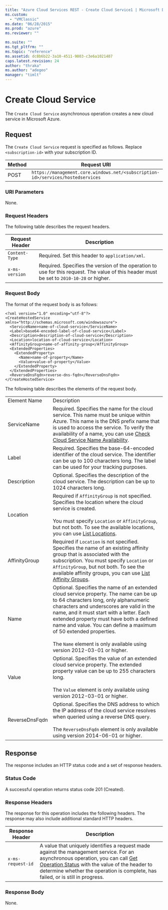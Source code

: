 ```yaml
---
title: "Azure Cloud Services REST - Create Cloud Service1 | Microsoft Docs"
ms.custom: 
  - "VMClassic"
ms.date: "06/28/2015"
ms.prod: "azure"
ms.reviewer: ""

ms.suite: ""
ms.tgt_pltfrm: ""
ms.topic: "reference"
ms.assetid: dc8b6b22-3a10-4511-9803-c3e6a1021407
caps.latest.revision: 24
author: "thraka"
ms.author: "adegeo"
manager: "timlt"
---
```

# Create Cloud Service
The `Create Cloud Service` asynchronous operation creates a new cloud service in Microsoft Azure.  
  
## Request  
 The `Create Cloud Service` request is specified as follows. Replace `<subscription-id>` with your subscription ID.  
  
|Method|Request URI|  
|------------|-----------------|  
|POST|`https://management.core.windows.net/<subscription-id>/services/hostedservices`|  
  
### URI Parameters  
 None.  
  
### Request Headers  
 The following table describes the request headers.  
  
|Request Header|Description|  
|--------------------|-----------------|  
|`Content-Type`|Required. Set this header to `application/xml`.|  
|`x-ms-version`|Required. Specifies the version of the operation to use for this request. The value of this header must be set to `2010-10-28` or higher.|  
  
### Request Body  
 The format of the request body is as follows:  
  
```  
<?xml version="1.0" encoding="utf-8"?>  
<CreateHostedService xmlns="http://schemas.microsoft.com/windowsazure">  
  <ServiceName>name-of-cloud-service</ServiceName>  
  <Label>base64-encoded-label-of-cloud-service</Label>  
  <Description>description-of-cloud-service</Description>  
  <Location>location-of-cloud-service</Location>  
  <AffinityGroup>name-of-affinity-group</AffinityGroup>  
  <ExtendedProperties>  
    <ExtendedProperty>  
      <Name>name-of-property</Name>  
      <Value>value-of-property</Value>  
    </ExtendedProperty>  
  </ExtendedProperties>  
  <ReverseDnsFqdn>reverse-dns-fqdn</ReverseDnsFqdn>  
</CreateHostedService>  
```  
  
 The following table describes the elements of the request body.  
  
|||  
|-|-|  
|Element Name|Description|  
|ServiceName|Required. Specifies the name for the cloud service. This name must be unique within Azure. This name is the DNS prefix name that is used to access the service. To verify the availability of a name, you can use [Check Cloud Service Name Availability](rest-check-cloud-service-name-availability.md).|  
|Label|Required. Specifies the base-64-encoded identifier of the cloud service. The identifier can be up to 100 characters long. The label can be used for your tracking purposes.|  
|Description|Optional. Specifies the description of the cloud service. The description can be up to 1024 characters long.|  
|Location|Required if `AffinityGroup` is not specified. Specifies the location where the cloud service is created.<br /><br /> You must specify `Location` or `AffinityGroup`, but not both. To see the available locations, you can use [List Locations](http://msdn.microsoft.com/library/azure/954b5c9f-e9ae-434f-8c13-11cd74c5d1a1).|  
|AffinityGroup|Required if `Location` is not specified. Specifies the name of an existing affinity group that is associated with the subscription. You must specify `Location` or `AffinityGroup`, but not both. To see the available affinity groups, you can use [List Affinity Groups](http://msdn.microsoft.com/library/azure/e2af3475-b0d0-407c-8252-6af8d1e22215).|  
|Name|Optional. Specifies the name of an extended cloud service property. The name can be up to 64 characters long, only alphanumeric characters and underscores are valid in the name, and it must start with a letter. Each extended property must have both a defined name and value. You can define a maximum of 50 extended properties.<br /><br /> The `Name` element is only available using version 2012-03-01 or higher.|  
|Value|Optional. Specifies the value of an extended cloud service property. The extended property value can be up to 255 characters long.<br /><br /> The `Value` element is only available using version 2012-03-01 or higher.|  
|ReverseDnsFqdn|Optional. Specifies the DNS address to which the IP address of the cloud service resolves when queried using a reverse DNS query.<br /><br /> The `ReverseDnsFqdn` element is only available using version 2014-06-01 or higher.|  
  
## Response  
 The response includes an HTTP status code and a set of response headers.  
  
### Status Code  
 A successful operation returns status code 201 (Created).  
  
### Response Headers  
 The response for this operation includes the following headers. The response may also include additional standard HTTP headers.  
  
|Response Header|Description|  
|---------------------|-----------------|  
|`x-ms-request-id`|A value that uniquely identifies a request made against the management service. For an asynchronous operation, you can call [Get Operation Status](http://msdn.microsoft.com/library/azure/1215ece5-cbef-4a85-a3db-ab6c20c2c6df) with the value of the header to determine whether the operation is complete, has failed, or is still in progress.|  
  
### Response Body  
 None.